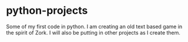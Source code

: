 # python-projects
Some of my first code in python.
I am creating an old text based game in the spirit of Zork.
I will also be putting in other projects as I create them. 
